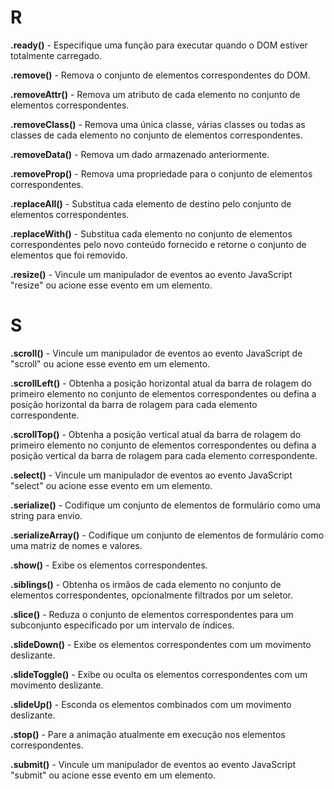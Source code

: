 
# R

**.ready()** - Especifique uma função para executar quando o DOM estiver totalmente carregado.

**.remove()** - Remova o conjunto de elementos correspondentes do DOM.

**.removeAttr()** - Remova um atributo de cada elemento no conjunto de elementos correspondentes.

**.removeClass()** - Remova uma única classe, várias classes ou todas as classes de cada elemento no conjunto de elementos correspondentes.

**.removeData()** - Remova um dado armazenado anteriormente.

**.removeProp()** - Remova uma propriedade para o conjunto de elementos correspondentes.

**.replaceAll()** - Substitua cada elemento de destino pelo conjunto de elementos correspondentes.

**.replaceWith()** - Substitua cada elemento no conjunto de elementos correspondentes pelo novo conteúdo fornecido e retorne o conjunto de elementos que foi removido.

**.resize()** - Vincule um manipulador de eventos ao evento JavaScript "resize" ou acione esse evento em um elemento.

# S

**.scroll()** - Vincule um manipulador de eventos ao evento JavaScript de "scroll" ou acione esse evento em um elemento.

**.scrollLeft()** - Obtenha a posição horizontal atual da barra de rolagem do primeiro elemento no conjunto de elementos correspondentes ou defina a posição horizontal da barra de rolagem para cada elemento correspondente.

**.scrollTop()** - Obtenha a posição vertical atual da barra de rolagem do primeiro elemento no conjunto de elementos correspondentes ou defina a posição vertical da barra de rolagem para cada elemento correspondente.

**.select()** - Vincule um manipulador de eventos ao evento JavaScript "select" ou acione esse evento em um elemento.

**.serialize()** - Codifique um conjunto de elementos de formulário como uma string para envio.

**.serializeArray()** - Codifique um conjunto de elementos de formulário como uma matriz de nomes e valores.

**.show()** - Exibe os elementos correspondentes.

**.siblings()** - Obtenha os irmãos de cada elemento no conjunto de elementos correspondentes, opcionalmente filtrados por um seletor.

**.slice()** - Reduza o conjunto de elementos correspondentes para um subconjunto especificado por um intervalo de índices.

**.slideDown()** - Exibe os elementos correspondentes com um movimento deslizante.

**.slideToggle()** - Exibe ou oculta os elementos correspondentes com um movimento deslizante.

**.slideUp()** - Esconda os elementos combinados com um movimento deslizante.

**.stop()** - Pare a animação atualmente em execução nos elementos correspondentes.

**.submit()** - Vincule um manipulador de eventos ao evento JavaScript "submit" ou acione esse evento em um elemento.  
